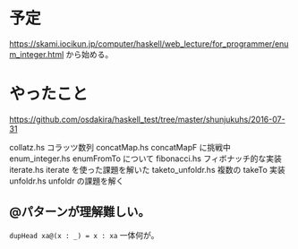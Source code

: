 予定
====

https://skami.iocikun.jp/computer/haskell/web_lecture/for_programmer/enum_integer.html から始める。

# やったこと

https://github.com/osdakira/haskell_test/tree/master/shunjukuhs/2016-07-31

collatz.hs	コラッツ数列
concatMap.hs	concatMapF に挑戦中
enum_integer.hs	enumFromTo について
fibonacci.hs	フィボナッチ的な実装
iterate.hs	iterate を使った課題を解いた
taketo_unfoldr.hs	複数の takeTo 実装
unfoldr.hs	unfoldr の課題を解く

## @パターンが理解難しい。
`dupHead xa@(x : _) = x : xa` 
一体何が。
